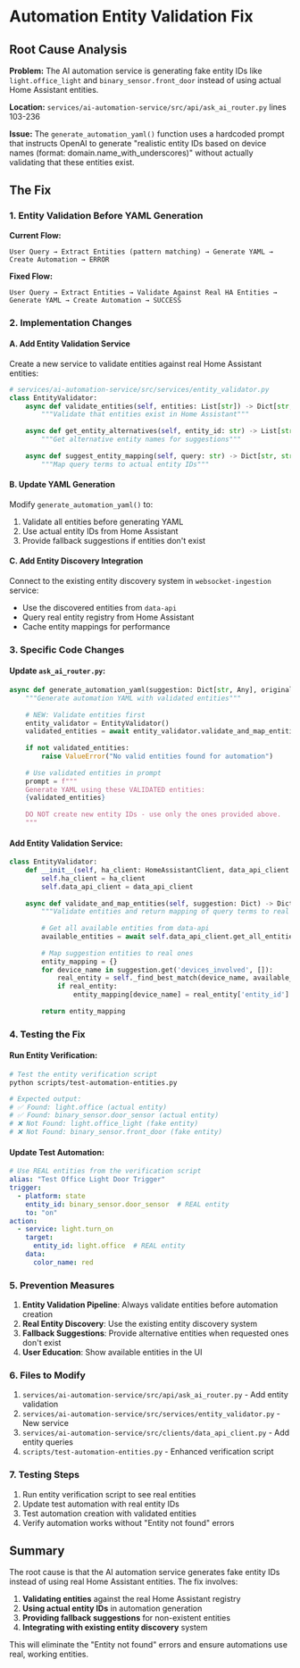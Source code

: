 # Automation Entity Validation Fix

## Root Cause Analysis

**Problem:** The AI automation service is generating fake entity IDs like `light.office_light` and `binary_sensor.front_door` instead of using actual Home Assistant entities.

**Location:** `services/ai-automation-service/src/api/ask_ai_router.py` lines 103-236

**Issue:** The `generate_automation_yaml()` function uses a hardcoded prompt that instructs OpenAI to generate "realistic entity IDs based on device names (format: domain.name_with_underscores)" without actually validating that these entities exist.

## The Fix

### 1. Entity Validation Before YAML Generation

**Current Flow:**
```
User Query → Extract Entities (pattern matching) → Generate YAML → Create Automation → ERROR
```

**Fixed Flow:**
```
User Query → Extract Entities → Validate Against Real HA Entities → Generate YAML → Create Automation → SUCCESS
```

### 2. Implementation Changes

#### A. Add Entity Validation Service

Create a new service to validate entities against real Home Assistant entities:

```python
# services/ai-automation-service/src/services/entity_validator.py
class EntityValidator:
    async def validate_entities(self, entities: List[str]) -> Dict[str, bool]:
        """Validate that entities exist in Home Assistant"""
        
    async def get_entity_alternatives(self, entity_id: str) -> List[str]:
        """Get alternative entity names for suggestions"""
        
    async def suggest_entity_mapping(self, query: str) -> Dict[str, str]:
        """Map query terms to actual entity IDs"""
```

#### B. Update YAML Generation

Modify `generate_automation_yaml()` to:
1. Validate all entities before generating YAML
2. Use actual entity IDs from Home Assistant
3. Provide fallback suggestions if entities don't exist

#### C. Add Entity Discovery Integration

Connect to the existing entity discovery system in `websocket-ingestion` service:
- Use the discovered entities from `data-api`
- Query real entity registry from Home Assistant
- Cache entity mappings for performance

### 3. Specific Code Changes

#### Update `ask_ai_router.py`:

```python
async def generate_automation_yaml(suggestion: Dict[str, Any], original_query: str) -> str:
    """Generate automation YAML with validated entities"""
    
    # NEW: Validate entities first
    entity_validator = EntityValidator()
    validated_entities = await entity_validator.validate_and_map_entities(suggestion)
    
    if not validated_entities:
        raise ValueError("No valid entities found for automation")
    
    # Use validated entities in prompt
    prompt = f"""
    Generate YAML using these VALIDATED entities:
    {validated_entities}
    
    DO NOT create new entity IDs - use only the ones provided above.
    """
```

#### Add Entity Validation Service:

```python
class EntityValidator:
    def __init__(self, ha_client: HomeAssistantClient, data_api_client: DataAPIClient):
        self.ha_client = ha_client
        self.data_api_client = data_api_client
    
    async def validate_and_map_entities(self, suggestion: Dict) -> Dict[str, str]:
        """Validate entities and return mapping of query terms to real entity IDs"""
        
        # Get all available entities from data-api
        available_entities = await self.data_api_client.get_all_entities()
        
        # Map suggestion entities to real ones
        entity_mapping = {}
        for device_name in suggestion.get('devices_involved', []):
            real_entity = self._find_best_match(device_name, available_entities)
            if real_entity:
                entity_mapping[device_name] = real_entity['entity_id']
        
        return entity_mapping
```

### 4. Testing the Fix

#### Run Entity Verification:

```bash
# Test the entity verification script
python scripts/test-automation-entities.py

# Expected output:
# ✅ Found: light.office (actual entity)
# ✅ Found: binary_sensor.door_sensor (actual entity)
# ❌ Not Found: light.office_light (fake entity)
# ❌ Not Found: binary_sensor.front_door (fake entity)
```

#### Update Test Automation:

```yaml
# Use REAL entities from the verification script
alias: "Test Office Light Door Trigger"
trigger:
  - platform: state
    entity_id: binary_sensor.door_sensor  # REAL entity
    to: "on"
action:
  - service: light.turn_on
    target:
      entity_id: light.office  # REAL entity
    data:
      color_name: red
```

### 5. Prevention Measures

1. **Entity Validation Pipeline**: Always validate entities before automation creation
2. **Real Entity Discovery**: Use the existing entity discovery system
3. **Fallback Suggestions**: Provide alternative entities when requested ones don't exist
4. **User Education**: Show available entities in the UI

### 6. Files to Modify

1. `services/ai-automation-service/src/api/ask_ai_router.py` - Add entity validation
2. `services/ai-automation-service/src/services/entity_validator.py` - New service
3. `services/ai-automation-service/src/clients/data_api_client.py` - Add entity queries
4. `scripts/test-automation-entities.py` - Enhanced verification script

### 7. Testing Steps

1. Run entity verification script to see real entities
2. Update test automation with real entity IDs
3. Test automation creation with validated entities
4. Verify automation works without "Entity not found" errors

## Summary

The root cause is that the AI automation service generates fake entity IDs instead of using real Home Assistant entities. The fix involves:

1. **Validating entities** against the real Home Assistant registry
2. **Using actual entity IDs** in automation generation
3. **Providing fallback suggestions** for non-existent entities
4. **Integrating with existing entity discovery** system

This will eliminate the "Entity not found" errors and ensure automations use real, working entities.
